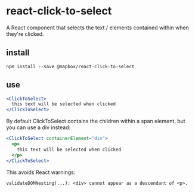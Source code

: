 # react-click-to-select

A React component that selects the text / elements contained within
when they're clicked.

## install

    npm install --save @mapbox/react-click-to-select

## use

```jsx
<ClickToSelect>
  this text will be selected when clicked
</ClickToSelect>
```

By default ClickToSelect contains the children within a span element, but you
can use a div instead:

```jsx
<ClickToSelect containerElement="div">
  <p>
    this text will be selected when clicked
  </p>
</ClickToSelect>
```

This avoids React warnings:

```jsconsole
validateDOMNesting(...): <div> cannot appear as a descendant of <p>.
```
